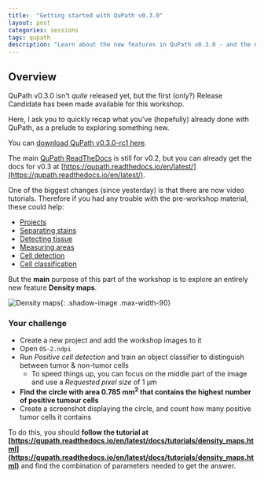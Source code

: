 ```yaml
---
title:  "Getting started with QuPath v0.3.0"
layout: post
categories: sessions
tags: qupath
description: "Learn about the new features in QuPath v0.3.0 - and the new docs"
---
```


<div class="overview" markdown="block">

## Overview

QuPath v0.3.0 isn't *quite* released yet, but the first (only?) Release Candidate has been made available for this workshop.

Here, I ask you to quickly recap what you've (hopefully) already done with QuPath, as a prelude to exploring something new.
</div>

You can [download QuPath v0.3.0-rc1 here](https://github.com/qupath/qupath/releases/tag/v0.3.0-rc1).

The main [QuPath ReadTheDocs](https://qupath.readthedocs.io/en/stable) is still for v0.2, but you can already get the docs for v0.3 at [https://qupath.readthedocs.io/en/latest/](https://qupath.readthedocs.io/en/latest/).

One of the biggest changes (since yesterday) is that there are now video tutorials.
Therefore if you had any trouble with the pre-workshop material, these could help:

* [Projects](https://qupath.readthedocs.io/en/latest/docs/tutorials/projects.html)
* [Separating stains](https://qupath.readthedocs.io/en/latest/docs/tutorials/separating_stains.html)
* [Detecting tissue](https://qupath.readthedocs.io/en/latest/docs/tutorials/thresholding.html)
* [Measuring areas](https://qupath.readthedocs.io/en/latest/docs/tutorials/measuring_areas.html)
* [Cell detection](https://qupath.readthedocs.io/en/latest/docs/tutorials/cell_detection.html)
* [Cell classification](https://qupath.readthedocs.io/en/latest/docs/tutorials/cell_classification.html)

But the **main** purpose of this part of the workshop is to explore an entirely new feature **Density maps**.

![Density maps](https://qupath.readthedocs.io/en/latest/_images/density_map_tumor.jpg){: .shadow-image .max-width-90}


<div class="warning" markdown="block">

### Your challenge

* Create a new project and add the workshop images to it
* Open `OS-2.ndpi`
* Run *Positive cell detection* and train an object classifier to distinguish between tumor & non-tumor cells
  * To speed things up, you can focus on the middle part of the image and use a *Requested pixel size* of 1 µm
* **Find the circle with area 0.785 mm<sup>2</sup> that contains the highest number of positive tumour cells** 
* Create a screenshot displaying the circle, and count how many positive tumor cells it contains

To do this, you should **follow the tutorial at [https://qupath.readthedocs.io/en/latest/docs/tutorials/density_maps.html](https://qupath.readthedocs.io/en/latest/docs/tutorials/density_maps.html)** and find the combination of parameters needed to get the answer.

</div>
